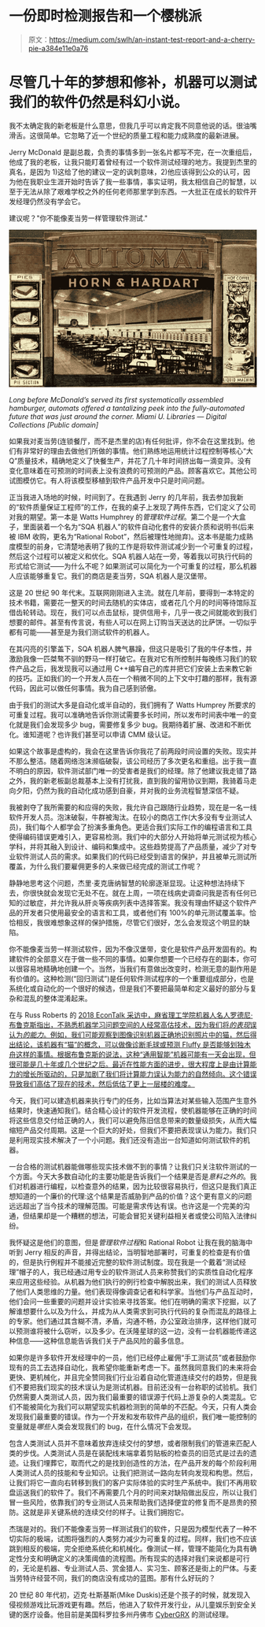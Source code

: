 # 一份即时检测报告和一个樱桃派

> 原文：<https://medium.com/swlh/an-instant-test-report-and-a-cherry-pie-a384e11e0a76>

# 尽管几十年的梦想和修补，机器可以测试我们的软件仍然是科幻小说。

我不太确定我的新老板是什么意思，但我几乎可以肯定我不同意他说的话。很油嘴滑舌。这很简单。它忽略了近一个世纪的质量工程和能力成熟度的最新进展。

Jerry McDonald 是副总裁，负责的事情多到一张名片都写不完，在一次重组后，他成了我的老板，让我只能盯着曾经有过一个软件测试经理的地方。我提到杰里的真名，是因为 1)这给了他的建议一定的讽刺意味，2)他应该得到公众的认可，因为他在我职业生涯开始时告诉了我一些事情，事实证明，我太相信自己的智慧，以至于无法从除了艰难学校之外的任何老师那里学到东西。一大批正在成长的软件开发经理仍然没有学会它。

建议呢？"你不能像麦当劳一样管理软件测试."

![](img/56efa1cab90dc127f07424fc869b24e2.png)

*Long before McDonald’s served its first systematically assembled hamburger, automats offered a tantalizing peek into the fully-automated future that was just around the corner. Miami U. Libraries — Digital Collections [Public domain]*

如果我对麦当劳(连锁餐厅，而不是杰里的店)有任何批评，你不会在这里找到。他们有非常好的理由去做他们所做的事情。他们熟练地运用统计过程控制等核心“大 Q”质量技术，精确地定义了快餐生产，并花了几十年时间挤出每一滴变异。没有变化意味着在可预测的时间表上没有浪费的可预测的产品。顾客喜欢它。其他公司试图模仿它。有人将该模型移植到软件产品开发中只是时间问题。

正当我进入场地的时候，时间到了。在我遇到 Jerry 的几年前，我去参加我新的“软件质量保证工程师”的工作，在我的桌子上发现了两件东西，它们定义了公司对我的期望。第一本是 Watts Humphrey 的*管理软件过程*。第二个是一个大盒子，里面装着一个名为“SQA 机器人”的软件自动化套件的安装介质和说明书(后来被 IBM 收购，更名为“Rational Robot”，然后被理性地抛弃)。这本书是能力成熟度模型的前身，它清楚地表明了我的工作是将软件测试减少到一个可重复的过程，然后这个过程可以被定义和优化。SQA 机器人站在一旁，等着我以可执行代码的形式给它测试——为什么不呢？如果测试可以简化为一个可重复的过程，那么机器人应该能够重复它。我们的商店是麦当劳，SQA 机器人是汉堡带。

这是 20 世纪 90 年代末。互联网刚刚进入主流。就在几年前，要得到一本特定的技术书籍，需要花一整天的时间去随机的实体店，或者花几个月的时间等待馆际互借齿轮转动。现在，我们可以点击鼠标，提供信用卡，几乎一夜之间就能收到我们想要的邮件。甚至有传言说，有些人可以在网上订购当天送达的比萨饼。一切似乎都有可能——甚至是为我们测试软件的机器人。

在其闪亮的引擎盖下，SQA 机器人脾气暴躁，但这只是吸引了我的牛仔本性，并激励我像一匹桀骜不驯的野马一样打破它。在我对它有所控制并每晚练习我们的软件产品之后，我发现我可以通过用 C++编写自己的库并把它们安装上去来教它新的技巧。正如我们的一个开发人员在一个稍微不同的上下文中打趣的那样，我有源代码，因此可以做任何事情。我为自己感到骄傲。

由于我们的测试大多是自动化或半自动的，我们拥有了 Watts Humprey 所要求的可重复过程。我可以准确地告诉你测试需要多长时间，所以发布时间表中唯一的变化就是我们会发现多少 bug，需要修复多少 bug。我期待着扩展、改进和不断优化。谁知道呢？也许我们甚至可以申请 CMM 级认证。

如果这个故事是虚构的，我会在这里告诉你我花了前两段时间设置的失败。现实并不那么整洁。随着网络泡沫濒临破裂，该公司经历了多次更名和重组。出于我一直不明白的原因，软件测试部门唯一的受害者是我们的经理。除了他建议我走错了路之外，我的新老板副总裁基本上没有打扰我，直到我的留用协议到期，我骑着马走向夕阳，仍然为我的自动化成功感到自豪，并对我的业务流程智慧深信不疑。

我被剥夺了我所需要的和应得的失败，我允许自己跟随行业趋势，现在是一名一线软件开发人员。泡沫破裂，牛群被淘汰。在较小的商店工作(大多没有专业测试人员)，我们每个人都学会了扮演多重角色。更适合我们实际工作的编程语言和工具使得编码错误更难引入，更容易检测。我们中的大部分人开始将单元测试视为核心学科，并将其融入到设计、编码和集成中。这些趋势提高了产品质量，减少了对专业软件测试人员的需求。如果我们的代码已经受到语言的保护，并且被单元测试所覆盖，为什么我们要雇佣更多的人来做已经完成的测试工作呢？

静静地思考这个问题，杰里·麦克唐纳智慧的轮廓逐渐显现。让这种想法持续下去，你很快就会发现它无处不在。就在上周，一项在线病史调查问我是否有任何已知的过敏症，并允许我从肝炎等疾病列表中选择答案。我没有理由怀疑这个软件产品的开发者只使用最安全的语言和工具，或者他们有 100%的单元测试覆盖率。恰恰相反，我很难想象这样的保护措施，尽管它们很好，怎么会发现这个明显的缺陷。

你不能像麦当劳一样测试软件，因为不像汉堡带，变化是软件产品开发固有的。构建软件的全部意义在于做一些不同的事情。如果你想要一个已经存在的副本，你可以很容易地精确地创建一个。当然，当我们有意做出改变时，检测无意的副作用是有价值的。这种检测(“回归测试”)是任何软件测试程序的一个重要组成部分，也是系统化或自动化的一个很好的候选，但是我们不要把最简单和定义最好的部分与复杂和混乱的整体混淆起来。

在与 Russ Roberts 的 [2018 EconTalk 采访中，麻省理工学院机器人名人罗德尼·布鲁克斯指出，不熟悉机器学习问题空间的人经常高估技术，因为我们将*的表现*误认为*的能力*。例如，我们可能观察到图像识别机器正确地识别照片中的猫，然后得出结论，该机器有“猫”的概念，可以做像诊断毛球或预测 Fluffy 是否能够划独木舟这样的事情。根据布鲁克斯的说法，这种“通用智能”机器可能有一天会出现，但很可能是几十年或几个世纪之后。最近在性能方面的进步，很大程度上是由计算能力的增长所驱动的，只是加剧了我们将计算能力误认为能力的自然倾向。这个错误导致我们高估了现在的技术，然后低估了更上一层楼的难度。](http://www.econtalk.org/rodney-brooks-on-artificial-intelligence/)

今天，我们可以建造机器来执行专门的任务，比如当算法对某些输入范围产生意外结果时，快速通知我们。结合精心设计的软件开发流程，使机器能够在正确的时间将这些信息交付给正确的人，我们可以避免陈旧信息带来的数量级损失，从而大幅缩短产品交付周期。这是一个巨大的好处，但我们不要把表现误认为能力。我们只是利用现实技术解决了一个小问题。我们还没有造出一台知道如何测试软件的机器。

一台合格的测试机器能做哪些现实技术做不到的事情？让我们只关注软件测试的一个方面。今天大多数自动化的主要功能是告诉我们一个结果是否是*意料之外的*。我们对机器进行编程，以检查意外的结果，因为比较很容易执行，但这只是我们真正想知道的一个廉价的代理:这个结果是否威胁到产品的价值？这个更有意义的问题远远超出了当今技术的理解范围。可能是需求传达有误。也许这是一个完美的沟通，但结果却是一个糟糕的想法，可能会冒犯关键利益相关者或使公司陷入法律纠纷。

我怀疑这是他们的意图，但是*管理软件过程*和 Rational Robot 让我在我的脑海中听到 Jerry 相反的声音，并得出结论，当明智地部署时，可重复的检查是有价值的，但是执行例程并不能接近完整的软件测试制度。现在我是一个戴着“测试经理”帽子的人，我已经通过用专业的软件测试人员来称赞我们的实质性自动化程序来应用这些经验。从机器为他们执行的例行检查中解脱出来，我们的测试人员释放了他们人类思维的力量。他们表现得像调查记者和科学家。当他们与产品互动时，他们会问一些重要的问题并设计实验来寻找答案。他们在明确的需求下挖掘，以了解谁想要什么以及为什么，并成为从人类需求到可执行代码的复杂而混乱的路径上的专家。他们通过其含糊不清，矛盾，沟通不畅，办公室政治排序，这样他们就可以预测谁将被什么窃听，以及多少。在沃隆星球的这一边，没有一台机器能传递这种信息——这种信息能告诉我们关于产品风险的最多信息。

如果你是许多软件开发经理中的一员，他们已经停止雇佣“手工测试员”或者鼓励你现有的员工去选择自动化，我希望你能重新考虑一下。虽然我同意我们的未来将会更快、更机械化，并且完全赞同我们行业沿着自动化管道连续交付的趋势，但是我们不要把我们现实的技术误认为是测试机器。目前还没有一台称职的试验机。我们仍然需要人类测试人员，因为我们最重要的错误源于代码上游复杂的人类混乱。它们不能被简化为我们可以期望现实机器检测到的简单的不匹配。今天，只有人类会发现我们最重要的错误。作为一个开发和发布软件产品的组织，我们唯一能控制的变量就是*哪些*人类会发现我们的 bug，在什么情况下会发现。

包含人类测试人员并不意味着放弃连续交付的梦想，或者限制我们的管道来匹配人类的步伐。人类测试人员是在装配线末端拿着剪贴板的检查员的旧范式是过去的遗迹。让我们埋葬它，取而代之的是找到创造性的方法，在产品开发的每个阶段利用人类测试人员的技能和专业知识。让我们把测试一路向左转向发现和构思。然后，让我们将它一直向右转移到我们的客户实际体验的实时生产系统中。我们不再用软盘运送我们的软件了。我们不再需要几个月的时间来对缺陷做出反应，所以让我们冒一些风险，依靠我们的专业测试人员来帮助我们选择便宜的修复而不是昂贵的预防。这就是非关键系统的连续交付的样子。让我们拥抱它。

杰瑞是对的。我们不能像麦当劳一样测试我们的软件，只是因为模型代表了一种不切实际的极端，试图将强烈的人类努力减少为可重复的过程。同样，我们也不应该跳到相反的极端，完全拒绝系统化和机械化。像测试一样，管理不能简化为具有确定性分支和明确定义的决策阈值的流程图。所有现实的选择对我们来说都是可行的，无论是机器、专业测试人员、赏金猎人、实习生、顾客还是街上的尸体。与麦当劳特许经营不同，我们的商店没有成功的蓝图。那有什么好玩的？

20 世纪 80 年代初，迈克·杜斯基斯(Mike Duskis)还是个孩子的时候，就发现入侵视频游戏比玩游戏更有趣。然后，他进入了软件开发行业，从儿童娱乐到安全关键的医疗设备。他目前是美国科罗拉多州丹佛市 [CyberGRX](https://cybergrx.com/) 的测试经理。